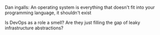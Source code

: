 Dan ingalls:
	An operating system is everything that doesn't fit into your programming
	language, it shouldn't exist

Is DevOps as a role a smell? Are they just filling the gap of leaky infrastructure
abstractions?
